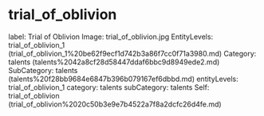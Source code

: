 # trial_of_oblivion

label: Trial of Oblivion
Image: trial_of_oblivion.jpg
EntityLevels: trial_of_oblivion_1 (trial_of_oblivion_1%20be62f9ecf1d742b3a86f7cc0f71a3980.md)
Category: talents (talents%2042a8cf28d58447ddaf6bbc9d8949ede2.md)
SubCategory: talents (talents%20f28bb9684e6847b396b079167ef6dbbd.md)
entityLevels: trial_of_oblivion_1
category: talents
subCategory: talents
Self: trial_of_oblivion (trial_of_oblivion%2020c50b3e9e7b4522a7f8a2dcfc26d4fe.md)

[](Untitled%20116ad3016e614088b0054fe2b12ec658.md)